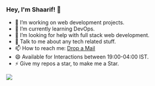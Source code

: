 ### Hey, I'm Shaarif! 👋

- 🔭 I’m working on web development projects.
- 🌱 I’m currently learning DevOps. 
- 🤔 I’m looking for help with full stack web development.
- 💬 Talk to me about any tech related stuff.
- 📫 How to reach me: [Drop a Mail](mailto:alamshaarif@gmail.com)
- 😄 Available for Interactions between 19:00-04:00 IST.
- ⚡ Give my repos a star, to make me a Star.
<img src="https://github-readme-stats.vercel.app/api?username=shaarifalam&&show_icons=true&title_color=ffffff&icon_color=bb2acf&text_color=daf7dc&bg_color=151515">
